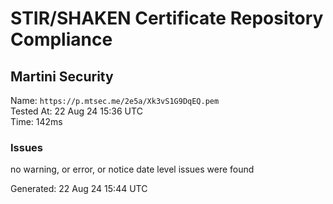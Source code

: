 # STIR/SHAKEN Certificate Repository Compliance

## Martini Security

Name: `https://p.mtsec.me/2e5a/Xk3vS1G9DqEQ.pem`\
Tested At: 22 Aug 24 15:36 UTC\
Time: 142ms

### Issues

no warning, or error, or notice date level issues were found

Generated: 22 Aug 24 15:44 UTC